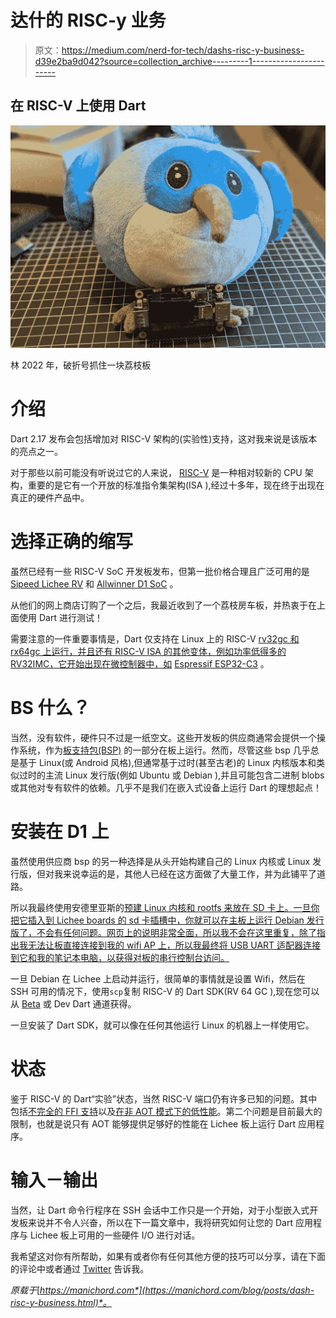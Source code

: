 # 达什的 RISC-y 业务

> 原文：<https://medium.com/nerd-for-tech/dashs-risc-y-business-d39e2ba9d042?source=collection_archive---------1----------------------->

## 在 RISC-V 上使用 Dart

![](img/762febe0d664527c842b81e76c7ba340.png)

林 2022 年，破折号抓住一块荔枝板

# 介绍

Dart 2.17 发布会包括增加对 RISC-V 架构的(实验性)支持，这对我来说是该版本的亮点之一。

对于那些以前可能没有听说过它的人来说， [RISC-V](https://en.wikipedia.org/wiki/RISC-V) 是一种相对较新的 CPU 架构，重要的是它有一个开放的标准指令集架构(ISA ),经过十多年，现在终于出现在真正的硬件产品中。

# 选择正确的缩写

虽然已经有一些 RISC-V SoC 开发板发布，但第一批价格合理且广泛可用的是 [Sipeed Lichee RV](https://linux-sunxi.org/Sipeed_Lichee_RV) 和 [Allwinner D1 SoC](https://linux-sunxi.org/D1) 。

从他们的网上商店订购了一个之后，我最近收到了一个荔枝房车板，并热衷于在上面使用 Dart 进行测试！

需要注意的一件重要事情是，Dart 仅支持在 Linux 上的 RISC-V [rv32gc 和 rx64gc 上运行，并且还有 RISC-V ISA 的其他变体，例如功率低得多的 RV32IMC，它开始出现在微控制器中，如](https://github.com/dart-lang/sdk/wiki/Supported-Architectures) [Espressif ESP32-C3](https://www.espressif.com/en/news/ESP32_C3) 。

# BS 什么？

当然，没有软件，硬件只不过是一纸空文。这些开发板的供应商通常会提供一个操作系统，作为[板支持包(BSP)](https://en.wikipedia.org/wiki/Board_support_package) 的一部分在板上运行。然而，尽管这些 bsp 几乎总是基于 Linux(或 Android 风格),但通常基于过时(甚至古老)的 Linux 内核版本和类似过时的主流 Linux 发行版(例如 Ubuntu 或 Debian ),并且可能包含二进制 blobs 或其他对专有软件的依赖。几乎不是我们在嵌入式设备上运行 Dart 的理想起点！

# 安装在 D1 上

虽然使用供应商 bsp 的另一种选择是从头开始构建自己的 Linux 内核或 Linux 发行版，但对我来说幸运的是，其他人已经在这方面做了大量工作，并为此铺平了道路。

所以我最终使用安德里亚斯的[预建 Linux 内核和 rootfs 来放在 SD 卡上。一旦你把它插入到 Lichee boards 的 sd 卡插槽中，你就可以在主板上运行 Debian 发行版了，不会有任何问题。网页上的说明非常全面，所以我不会在这里重复，除了指出我无法让板直接连接到我的 wifi AP 上，所以我最终将 USB UART 适配器连接到它和我的笔记本电脑，以获得对板的串行控制台访问。](https://andreas.welcomes-you.com/boot-sw-debian-risc-v-lichee-rv/)

一旦 Debian 在 Lichee 上启动并运行，很简单的事情就是设置 Wifi，然后在 SSH 可用的情况下，使用`scp`复制 RISC-V 的 Dart SDK(RV 64 GC ),现在您可以从 [Beta](https://dart.dev/get-dart/archive#beta-channel) 或 Dev Dart 通道获得。

一旦安装了 Dart SDK，就可以像在任何其他运行 Linux 的机器上一样使用它。

# 状态

鉴于 RISC-V 的 Dart“实验”状态，当然 RISC-V 端口仍有许多已知的问题。其中包括[不完全的 FFI 支持](https://github.com/dart-lang/sdk/issues/48164)以及[在非 AOT 模式下的低性能](https://github.com/dart-lang/sdk/issues/49253)。第二个问题是目前最大的限制，也就是说只有 AOT 能够提供足够好的性能在 Lichee 板上运行 Dart 应用程序。

# 输入－输出

当然，让 Dart 命令行程序在 SSH 会话中工作只是一个开始，对于小型嵌入式开发板来说并不令人兴奋，所以在下一篇文章中，我将研究如何让您的 Dart 应用程序与 Lichee 板上可用的一些硬件 I/O 进行对话。

我希望这对你有所帮助，如果有或者你有任何其他方便的技巧可以分享，请在下面的评论中或者通过 [Twitter](https://twitter.com/mklin) 告诉我。

*原载于*[*https://manichord.com*](https://manichord.com/blog/posts/dash-risc-y-business.html)*。*